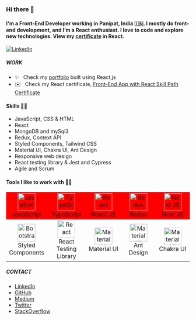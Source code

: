 ### Hi there 👋

#### I'm a Front-End Developer working in Panipat, India :india:. I mostly do front-end development, and I’m a React enthusiast. I love to code and explore new technologies. View my [certificate](https://www.codecademy.com/profiles/sawankhanchi/certificates/5c9ce0b45f1de879ebcad4fd "Front-End App with React Skill Path Certificate") in React. 

[![LinkedIn](https://img.shields.io/badge/LinkedIn-0077B5?style=flat&logo=linkedin&logoColor=white)](https://www.linkedin.com/in/sawankhanchi16/ "Sawan Khanchi on LinkedIn")

##### WORK

- ✨ &nbsp; Check my [portfolio](https://sawankhanchi.netlify.app/ "Sawan Khanchi") built using React,js
- :envelope: &nbsp; Check my React certificate, [Front-End App with React Skill Path Certificate](https://www.codecademy.com/profiles/sawankhanchi/certificates/5c9ce0b45f1de879ebcad4fd 'Certificate')

#### Skills 👨‍💻

- JavaScript, CSS & HTML
- React
- MongoDB and mySql3
- Redux, Context API
- Styled Components, Tailwind CSS
- Material UI, Chakra UI, Ant Design
- Responsive web design
- React testing library & Jest and Cypress
- Agile and Scrum

#### Tools I like to work with 👨‍💻

<table align="">
  <tr bgcolor="red">
    <td align="center" width="96">
      <a href="#">
        <img src="https://upload.wikimedia.org/wikipedia/commons/thumb/9/99/Unofficial_JavaScript_logo_2.svg/1024px-Unofficial_JavaScript_logo_2.svg.png" width="48" height="48" alt="JavaScript" />
      </a>
      <br>JavaScript
    </td>
    <td align="center" width="96">
      <a href="#">
        <img src="https://upload.wikimedia.org/wikipedia/commons/thumb/4/4c/Typescript_logo_2020.svg/1200px-Typescript_logo_2020.svg.png" width="48"              height="48" alt="TypeScript" />
      </a>
      <br>TypeScript
    </td>
    <td align="center" width="96">
      <a href="#">
        <img src="https://brandlogos.net/wp-content/uploads/2020/09/react-logo.png" width="48" height="48" alt="React" />
      </a>
      <br>React JS
    </td>
    <td align="center" width="96"> 
      <a href="#" >
        <img src="https://cdn.worldvectorlogo.com/logos/redux.svg" width="48" height="48" alt="Redux" />
      </a>
      <br>Redux
    </td>
    <td align="center" width="96"> 
      <a href="#" >
        <img src="https://raw.githubusercontent.com/samfromaway/samfromaway/master/.github/images/nextjs.png" width="48" height="48" alt="Next JS" />
      </a>
      <br>Next JS
    </td>
  </tr>
  <tr>
     <td align="center" width="96">
      <a href="#">
        <img src="https://raw.githubusercontent.com/styled-components/brand/master/styled-components.png" width="48" height="48" alt="Bootstrap" />
      </a>
      <br>Styled Components
    </td>
    <td align="center" width="96">
      <a href="#">
        <img src="https://testing-library.com/img/logo-large.png" width="48" height="48" alt="React" />
      </a>
      <br>React Testing Library
    </td>
    <td align="center" width="96">
      <a href="#">
        <img src="https://media.zeemly.com/zeemly/product/material-ui.png" width="48" height="48" alt="Material UI" />
      </a>
      <br>Material UI
    </td>
    <td align="center" width="96">
      <a href="#">
        <img src="https://gw.alipayobjects.com/zos/rmsportal/KDpgvguMpGfqaHPjicRK.svg" width="48" height="48" alt="Material UI" />
      </a>
      <br>Ant Design
    </td>
    <td align="center" width="96">
      <a href="#">
        <img src="https://img.icons8.com/color/344/chakra-ui.png" width="48" height="48" alt="Material UI" />
      </a>
      <br>Chakra UI
    </td>
  </tr>
</table>

##### CONTACT
- [LinkedIn](https://www.linkedin.com/in/sawankhanchi16/ "Sawan Khanchi on LinkedIn") 
- [GitHub](https://github.com/sawankhanchi "Sawan Khanchi on GitHub") 
- [Medium](https://medium.com/@sawankhanchi "Sawan Khanchi on Medium") 
- [Twitter](https://twitter.com/skhanchi16 "Sawan Khanchi on Twitter") 
- [StackOverflow](https://stackoverflow.com/users/18812949/sawan-khanchi "Sawan Khanchi on StackOverflow")
